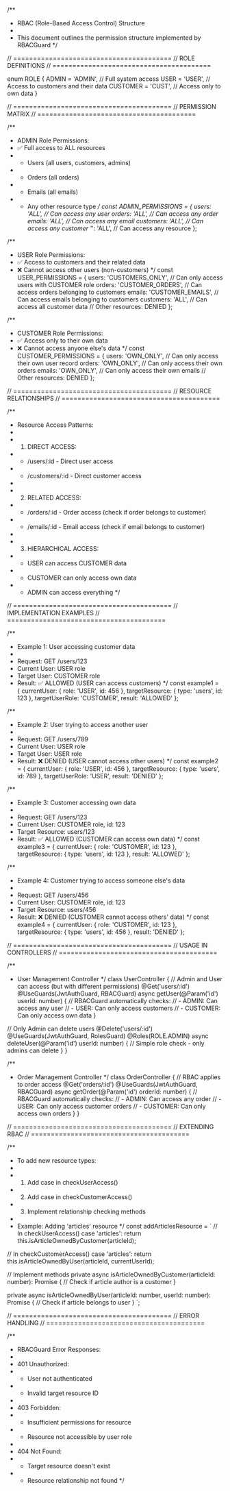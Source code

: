 /\*\*

- RBAC (Role-Based Access Control) Structure
-
- This document outlines the permission structure implemented by RBACGuard
  \*/

// ========================================
// ROLE DEFINITIONS
// ========================================

enum ROLE {
ADMIN = 'ADMIN', // Full system access
USER = 'USER', // Access to customers and their data
CUSTOMER = 'CUST', // Access only to own data
}

// ========================================
// PERMISSION MATRIX
// ========================================

/\*\*

- ADMIN Role Permissions:
- ✅ Full access to ALL resources
- - Users (all users, customers, admins)
- - Orders (all orders)
- - Emails (all emails)
- - Any other resource type
    _/
    const ADMIN_PERMISSIONS = {
    users: 'ALL', // Can access any user
    orders: 'ALL', // Can access any order
    emails: 'ALL', // Can access any email
    customers: 'ALL', // Can access any customer
    '_': 'ALL', // Can access any resource
    };

/\*\*

- USER Role Permissions:
- ✅ Access to customers and their related data
- ❌ Cannot access other users (non-customers)
  \*/
  const USER_PERMISSIONS = {
  users: 'CUSTOMERS_ONLY', // Can only access users with CUSTOMER role
  orders: 'CUSTOMER_ORDERS', // Can access orders belonging to customers
  emails: 'CUSTOMER_EMAILS', // Can access emails belonging to customers
  customers: 'ALL', // Can access all customer data
  // Other resources: DENIED
  };

/\*\*

- CUSTOMER Role Permissions:
- ✅ Access only to their own data
- ❌ Cannot access anyone else's data
  \*/
  const CUSTOMER_PERMISSIONS = {
  users: 'OWN_ONLY', // Can only access their own user record
  orders: 'OWN_ONLY', // Can only access their own orders
  emails: 'OWN_ONLY', // Can only access their own emails
  // Other resources: DENIED
  };

// ========================================
// RESOURCE RELATIONSHIPS
// ========================================

/\*\*

- Resource Access Patterns:
-
- 1.  DIRECT ACCESS:
- - /users/:id - Direct user access
- - /customers/:id - Direct customer access
-
- 2.  RELATED ACCESS:
- - /orders/:id - Order access (check if order belongs to customer)
- - /emails/:id - Email access (check if email belongs to customer)
-
- 3.  HIERARCHICAL ACCESS:
- - USER can access CUSTOMER data
- - CUSTOMER can only access own data
- - ADMIN can access everything
    \*/

// ========================================
// IMPLEMENTATION EXAMPLES
// ========================================

/\*\*

- Example 1: User accessing customer data
-
- Request: GET /users/123
- Current User: USER role
- Target User: CUSTOMER role
- Result: ✅ ALLOWED (USER can access customers)
  \*/
  const example1 = {
  currentUser: { role: 'USER', id: 456 },
  targetResource: { type: 'users', id: 123 },
  targetUserRole: 'CUSTOMER',
  result: 'ALLOWED'
  };

/\*\*

- Example 2: User trying to access another user
-
- Request: GET /users/789
- Current User: USER role
- Target User: USER role
- Result: ❌ DENIED (USER cannot access other users)
  \*/
  const example2 = {
  currentUser: { role: 'USER', id: 456 },
  targetResource: { type: 'users', id: 789 },
  targetUserRole: 'USER',
  result: 'DENIED'
  };

/\*\*

- Example 3: Customer accessing own data
-
- Request: GET /users/123
- Current User: CUSTOMER role, id: 123
- Target Resource: users/123
- Result: ✅ ALLOWED (CUSTOMER can access own data)
  \*/
  const example3 = {
  currentUser: { role: 'CUSTOMER', id: 123 },
  targetResource: { type: 'users', id: 123 },
  result: 'ALLOWED'
  };

/\*\*

- Example 4: Customer trying to access someone else's data
-
- Request: GET /users/456
- Current User: CUSTOMER role, id: 123
- Target Resource: users/456
- Result: ❌ DENIED (CUSTOMER cannot access others' data)
  \*/
  const example4 = {
  currentUser: { role: 'CUSTOMER', id: 123 },
  targetResource: { type: 'users', id: 456 },
  result: 'DENIED'
  };

// ========================================
// USAGE IN CONTROLLERS
// ========================================

/\*\*

- User Management Controller
  \*/
  class UserController {
  // Admin and User can access (but with different permissions)
  @Get('users/:id')
  @UseGuards(JwtAuthGuard, RBACGuard)
  async getUser(@Param('id') userId: number) {
  // RBACGuard automatically checks:
  // - ADMIN: Can access any user
  // - USER: Can only access customers
  // - CUSTOMER: Can only access own data
  }

// Only Admin can delete users
@Delete('users/:id')
@UseGuards(JwtAuthGuard, RolesGuard)
@Roles(ROLE.ADMIN)
async deleteUser(@Param('id') userId: number) {
// Simple role check - only admins can delete
}
}

/\*\*

- Order Management Controller
  \*/
  class OrderController {
  // RBAC applies to order access
  @Get('orders/:id')
  @UseGuards(JwtAuthGuard, RBACGuard)
  async getOrder(@Param('id') orderId: number) {
  // RBACGuard automatically checks:
  // - ADMIN: Can access any order
  // - USER: Can only access customer orders
  // - CUSTOMER: Can only access own orders
  }
  }

// ========================================
// EXTENDING RBAC
// ========================================

/\*\*

- To add new resource types:
-
- 1.  Add case in checkUserAccess()
- 2.  Add case in checkCustomerAccess()
- 3.  Implement relationship checking methods
-
- Example: Adding 'articles' resource
  \*/
  const addArticlesResource = `
  // In checkUserAccess()
  case 'articles':
  return this.isArticleOwnedByCustomer(articleId);

// In checkCustomerAccess()
case 'articles':
return this.isArticleOwnedByUser(articleId, currentUserId);

// Implement methods
private async isArticleOwnedByCustomer(articleId: number): Promise<boolean> {
// Check if article author is a customer
}

private async isArticleOwnedByUser(articleId: number, userId: number): Promise<boolean> {
// Check if article belongs to user
}
`;

// ========================================
// ERROR HANDLING
// ========================================

/\*\*

- RBACGuard Error Responses:
-
- 401 Unauthorized:
- - User not authenticated
- - Invalid target resource ID
-
- 403 Forbidden:
- - Insufficient permissions for resource
- - Resource not accessible by user role
-
- 404 Not Found:
- - Target resource doesn't exist
- - Resource relationship not found
    \*/
